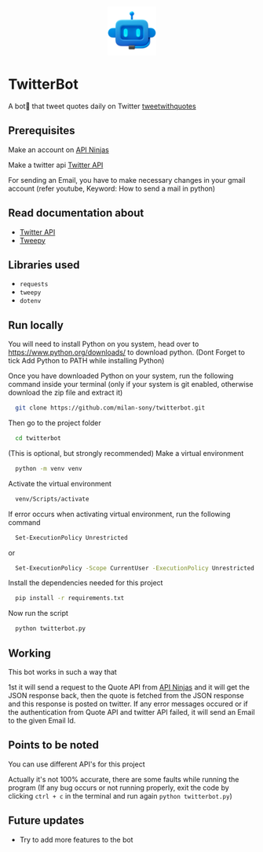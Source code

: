 <p align="center">
    <img width="100" src="icon/icon.png" alt="Icon">
</p>

# TwitterBot

A bot🤖 that tweet quotes daily on Twitter <a href = "https://twitter.com/tweetwithquotes">tweetwithquotes</a>

## Prerequisites

Make an account on <a href = "https://api-ninjas.com/api/quotes">API Ninjas</a>

Make a twitter api <a href = "https://developer.twitter.com/en/docs/platform-overview">Twitter API</a>

For sending an Email, you have to make necessary changes in your gmail account (refer youtube, Keyword: How to send a mail in python)

## Read documentation about

- <a href = "https://developer.twitter.com/en/docs/twitter-api">Twitter API</a>
- <a href = "https://docs.tweepy.org/en/latest/">Tweepy</a>

## Libraries used

- `requests`
- `tweepy`
- `dotenv`

## Run locally

You will need to install Python on you system, head over to https://www.python.org/downloads/ to download python.
(Dont Forget to tick Add Python to PATH while installing Python)

Once you have downloaded Python on your system, 
run the following command inside your terminal (only if your system is git enabled, otherwise download the zip file and extract it)

```bash
  git clone https://github.com/milan-sony/twitterbot.git
```

Then go to the project folder

```bash
  cd twitterbot
```

(This is optional, but strongly recommended) Make a virtual environment

```bash
  python -m venv venv
```

Activate the virtual environment

```bash
  venv/Scripts/activate
```

If error occurs when activating virtual environment, run the following command

```bash
  Set-ExecutionPolicy Unrestricted
```

or

```bash
  Set-ExecutionPolicy -Scope CurrentUser -ExecutionPolicy Unrestricted
```

Install the dependencies needed for this project

```bash
  pip install -r requirements.txt
```

Now run the script

```bash
  python twitterbot.py
```

## Working

This bot works in such a way that

1st it will send a request to the Quote API from <a href = "https://api-ninjas.com/api/quotes">API Ninjas</a> and it will get the JSON response back, then the quote is fetched from the JSON response and this response is posted on twitter. If any error messages occured or if the authentication from Quote API and twitter API failed, it will send an Email to the given Email Id.

## Points to be noted

You can use different API's for this project

Actually it's not 100% accurate, there are some faults while running the program (If any bug occurs or not running properly, exit the code by clicking `ctrl + c` in the terminal and run again `python twitterbot.py`)

## Future updates

- Try to add more features to the bot

